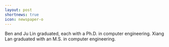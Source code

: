 ```yaml
---
layout: post
shortnews: true
icon: newspaper-o
---
```


Ben and Ju Lin graduated, each with a Ph.D. in computer engineering. Xiang Lan graduated with an M.S. in computer engineering.
